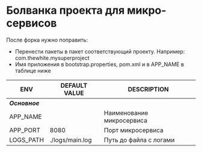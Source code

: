 # Болванка проекта для микро-сервисов

После форка нужно поправить:

* Перенести пакеты в пакет соответствующий проекту. Например: com.thewhite.mysuperproject
* Имя приложения в bootstrap.properties, pom.xml и в APP_NAME в таблице ниже

| ENV                | DEFAULT VALUE                 | DESCRIPTION                   |
|--------------------|-------------------------------|-------------------------------|
| ***Основное***     |||
| APP_NAME           |                               | Наименование микросервиса     |
| APP_PORT           | 8080                          | Порт микросервиса             |
| LOGS_PATH          | ./logs/main.log               | Путь до файла с логами        |


